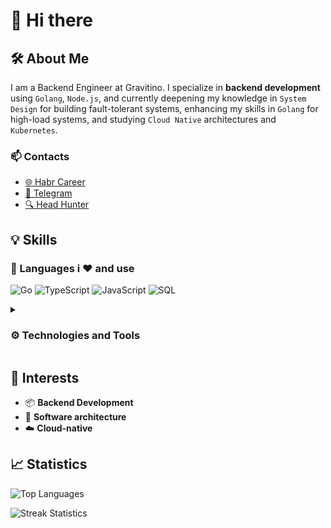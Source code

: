 # 👋 Hi there

## 🛠 About Me

I am a Backend Engineer at Gravitino. I specialize in **backend development** using `Golang`, `Node.js`, and currently deepening my knowledge in `System Design` for building fault-tolerant systems, enhancing my skills in `Golang` for high-load systems, and studying `Cloud Native` architectures and `Kubernetes`.

### 📫 Contacts

- [🌐 Habr Career](https://career.habr.com/idmaksim)
- [💬 Telegram](https://t.me/idmksim)
- [🔍 Head Hunter](https://hh.ru/resume/fc9169efff0e4e31fa0039ed1f796b43326d50)

## 💡 Skills

### 📝 Languages i ❤️ and use

![Go](https://img.shields.io/badge/Go-%2300ADD8.svg?style=for-the-badge&logo=go&logoColor=white)
![TypeScript](https://img.shields.io/badge/TypeScript-%23007ACC.svg?style=for-the-badge&logo=typescript&logoColor=white)
![JavaScript](https://img.shields.io/badge/javascript-%23323330.svg?style=for-the-badge&logo=javascript&logoColor=%23F7DF1E)
![SQL](https://img.shields.io/badge/SQL-blue?style=for-the-badge&logo=sql&logoColor=white)

<details>
<summary><h3>⚙️ Technologies and Tools</h3></summary>

#### Platforms

![Node.js](https://img.shields.io/badge/node.js-6DA55F?style=for-the-badge&logo=node.js&logoColor=white)
![Bun](https://img.shields.io/badge/Bun-%23000000.svg?style=for-the-badge&logo=bun&logoColor=white)

---

#### Backend Libs/Frameworks

![NestJS](https://img.shields.io/badge/NestJS-%23E0234E.svg?style=for-the-badge&logo=nestjs&logoColor=white) ![Fastify](https://img.shields.io/badge/fastify-%23000000.svg?style=for-the-badge&logo=fastify&logoColor=white)

![Echo](https://img.shields.io/badge/Echo-%2300ADD8?style=for-the-badge&logo=echo&logoColor=white)
![Gin](https://img.shields.io/badge/Gin-%2300ADD8?style=for-the-badge&logo=gin&logoColor=white)
![Fiber](https://img.shields.io/badge/Fiber-%2300ADD8?style=for-the-badge&logo=fiber&logoColor=white)

![Socket.io](https://img.shields.io/badge/Socket.io-black?style=for-the-badge&logo=socket.io&badgeColor=010101)

---

#### Databases

![Postgres](https://img.shields.io/badge/postgres-%23316192.svg?style=for-the-badge&logo=postgresql&logoColor=white)
![MongoDB](https://img.shields.io/badge/MongoDB-%234ea94b.svg?style=for-the-badge&logo=mongodb&logoColor=white)

![Redis](https://img.shields.io/badge/Redis-%23DD0031.svg?style=for-the-badge&logo=redis&logoColor=white)
![Memcached](https://img.shields.io/badge/Memcached-%233b28.svg?style=for-the-badge&logo=memcached&logoColor=white)

![Elasticsearch](https://img.shields.io/badge/Elasticsearch-%230377CC.svg?style=for-the-badge&logo=elasticsearch&logoColor=white)
![Neo4J](https://img.shields.io/badge/Neo4j-008CC1?style=for-the-badge&logo=neo4j&logoColor=white)

---

#### ORM

![Prisma](https://img.shields.io/badge/Prisma-3982CE?style=for-the-badge&logo=Prisma&logoColor=white)
![Mongoose](https://img.shields.io/badge/Mongoose-%234aa94b.svg?style=for-the-badge&logo=mongoose&logoColor=white)
![TypeORM](https://img.shields.io/badge/TypeORM-%23323330.svg?style=for-the-badge&logo=typeorm&logoColor=white)

![GORM](https://img.shields.io/badge/GORM-%230077CC.svg?style=for-the-badge&logo=go&logoColor=white)
![sqlx](https://img.shields.io/badge/sqlx-%230077CC.svg?style=for-the-badge&logo=sqlx&logoColor=white)

---

#### Message Brokers

![RabbitMQ](https://img.shields.io/badge/RabbitMQ-FF6600?style=for-the-badge&logo=rabbitmq&logoColor=white)
![Apache Kafka](https://img.shields.io/badge/Apache%20Kafka-000?style=for-the-badge&logo=apachekafka)
![NATS](https://img.shields.io/badge/NATS-%2315d4ba?style=for-the-badge&logo=nats)

---

#### API
![REST](https://img.shields.io/badge/REST-3467eb?style=for-the-badge&logo=rest&logoColor=white)
![Websockets](https://img.shields.io/badge/Websockets-1f425f?style=for-the-badge&logo=websockets&logoColor=white)
![GraphQL](https://img.shields.io/badge/GraphQL-E10098?style=for-the-badge&logo=graphql&logoColor=white)

---

### Cloud Native

![Docker](https://img.shields.io/badge/Docker-%230db7ed.svg?style=for-the-badge&logo=docker&logoColor=white)
![Kubernetes](https://img.shields.io/badge/kubernetes-%23326ce5.svg?style=for-the-badge&logo=kubernetes&logoColor=white)

![Grafana](https://img.shields.io/badge/grafana-%23F46800.svg?style=for-the-badge&logo=grafana&logoColor=white)
![Prometheus](https://img.shields.io/badge/Prometheus-E6522C?style=for-the-badge&logo=Prometheus&logoColor=white)

---

#### Tools

![Git](https://img.shields.io/badge/Git-%23F05033.svg?style=for-the-badge&logo=git&logoColor=white)
![Postman](https://img.shields.io/badge/Postman-FF6C37?style=for-the-badge&logo=postman&logoColor=white)
![Swagger](https://img.shields.io/badge/Swagger-%23Clojure?style=for-the-badge&logo=swagger&logoColor=white)

---

#### Other Technologies

![JWT](https://img.shields.io/badge/JWT-black?style=for-the-badge&logo=JSON%20web%20tokens)
![OAuth2](https://img.shields.io/badge/OAuth2-%237159c1.svg?style=for-the-badge&logo=oauth2&logoColor=white)

---

#### Testing

![Jest](https://img.shields.io/badge/Jest-%23C21325?style=for-the-badge&logo=jest&logoColor=white)

</details>

## 🚀 Interests

- 📦 **Backend Development**
- 🔨 **Software architecture**
- ☁️ **Cloud-native**

## 📈 Statistics

![Top Languages](https://github-readme-stats.vercel.app/api/top-langs/?username=idmaksim&theme=dark&hide_border=false&include_all_commits=false&count_private=false&layout=compact)

![Streak Statistics](https://github-readme-streak-stats.herokuapp.com/?user=idmaksim&theme=dark&hide_border=false)
